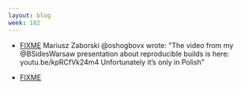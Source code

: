 ```yaml
---
layout: blog
week: 182
---
```


* [FIXME](https://twitter.com/oshogbovx/status/1052629864279203840)  Mariusz Zaborski @oshogbovx wrote: "The video from my @BSidesWarsaw presentation about reproducible builds is here: youtu.be/kpRCfVk24m4 Unfortunately it’s only in Polish"


* [FIXME](https://www.spinics.net/lists/linux-btrfs/msg83206.html)
